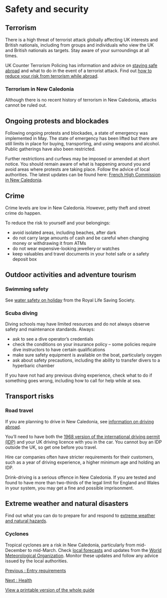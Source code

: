 # Safety and security

## Terrorism

There is a high threat of terrorist attack globally affecting UK interests and British nationals, including from groups and individuals who view the UK and British nationals as targets. Stay aware of your surroundings at all times.

UK Counter Terrorism Policing has information and advice on [staying safe abroad](https://www.counterterrorism.police.uk/safetyadvice/) and what to do in the event of a terrorist attack. Find out [how to reduce your risk from terrorism while abroad](https://www.gov.uk/guidance/reduce-your-risk-from-terrorism-while-abroad).

### Terrorism in New Caledonia

Although there is no recent history of terrorism in New Caledonia, attacks cannot be ruled out.

## Ongoing protests and blockades

Following ongoing protests and blockades, a state of emergency was implemented in May. The state of emergency has been lifted but there are still limits in place for buying, transporting, and using weapons and alcohol. Public gatherings have also been restricted.

Further restrictions and curfews may be imposed or amended at short notice. You should remain aware of what is happening around you and avoid areas where protests are taking place. Follow the advice of local authorities. The latest updates can be found here: [French High Commission in New Caledonia](https://www.nouvelle-caledonie.gouv.fr/).

## Crime

Crime levels are low in New Caledonia. However, petty theft and street crime do happen.

To reduce the risk to yourself and your belongings:

* avoid isolated areas, including beaches, after dark
* do not carry large amounts of cash and be careful when changing money or withdrawing it from ATMs
* do not wear expensive-looking jewellery or watches
* keep valuables and travel documents in your hotel safe or a safety deposit box

## Outdoor activities and adventure tourism

### Swimming safety

See [water safety on holiday](https://www.rlss.org.uk/safety-on-holiday) from the Royal Life Saving Society.

### Scuba diving

Diving schools may have limited resources and do not always observe safety and maintenance standards. Always:

* ask to see a dive operator’s credentials
* check the conditions on your insurance policy – some policies require dive instructors to have certain qualifications
* make sure safety equipment is available on the boat, particularly oxygen
* ask about safety precautions, including the ability to transfer divers to a hyperbaric chamber

If you have not had any previous diving experience, check what to do if something goes wrong, including how to call for help while at sea.

## Transport risks

### Road travel

If you are planning to drive in New Caledonia, see [information on driving abroad](https://www.gov.uk/driving-abroad).

You’ll need to have both the [1968 version of the international driving permit (IDP)](https://www.gov.uk/driving-abroad/international-driving-permit) and your UK driving licence with you in the car. You cannot buy an IDP outside the UK, so get one before you travel.

Hire car companies often have stricter requirements for their customers, such as a year of driving experience, a higher minimum age and holding an IDP.

Drink-driving is a serious offence in New Caledonia. If you are tested and found to have more than two-thirds of the legal limit for England and Wales in your system, you may get a fine and possible imprisonment.

## Extreme weather and natural disasters

Find out what you can do to prepare for and respond to [extreme weather and natural hazards](https://www.gov.uk/guidance/tropical-cyclones).

### Cyclones

Tropical cyclones are a risk in New Caledonia, particularly from mid-December to mid-March. Check [local forecasts](http://www.meteo.nc/nouvelle-caledonie/cyclone/phenomenes-en-cours) and updates from the [World Meteorological Organization](https://severeweather.wmo.int/). Monitor these updates and follow any advice issued by the local authorities.

[Previous
:
Entry requirements](/foreign-travel-advice/new-caledonia/entry-requirements)

[Next
:
Health](/foreign-travel-advice/new-caledonia/health)

[View a printable version of the whole guide](/foreign-travel-advice/new-caledonia/print)